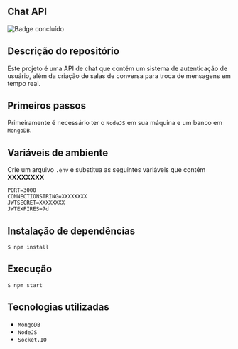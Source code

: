 ## Chat API
![Badge concluído](http://img.shields.io/static/v1?label=STATUS&message=CONCLUÍDO&color=GREEN&style=for-the-badge)

## Descrição do repositório
Este projeto é uma API de chat que contém um sistema de autenticação de usuário, além da criação de salas de conversa para troca de mensagens em tempo real. 

## Primeiros passos

Primeiramente é necessário ter o `NodeJS` em sua máquina e um banco em `MongoDB`.

## Variáveis de ambiente
Crie um arquivo `.env` e substitua as seguintes variáveis que contém **XXXXXXXX**

```env
PORT=3000
CONNECTIONSTRING=XXXXXXXX
JWTSECRET=XXXXXXXX
JWTEXPIRES=7d

```

## Instalação de dependências

```
$ npm install
```

## Execução

```
$ npm start
```

## Tecnologias utilizadas

- `MongoDB`
- `NodeJS`
- `Socket.IO`
